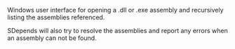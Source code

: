 Windows user interface for opening a .dll or .exe assembly and recursively listing the assemblies referenced.

SDepends will also try to resolve the assemblies and report any errors when an assembly can not be found.